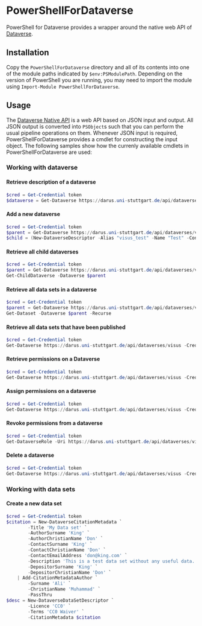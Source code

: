 # PowerShellForDataverse
PowerShell for Dataverse provides a wrapper around the native web API of [Dataverse](https://dataverse.org/).

## Installation
Copy the `PowerShellForDataverse` directory and all of its contents into one of the module paths indicated by `$env:PSModulePath`. Depending on the version of PowerShell you are running, you may need to import the module using `Import-Module PowerShellForDataverse`.

## Usage
The [Dataverse Native API](http://guides.dataverse.org/en/latest/api/native-api.html) is a web API based on JSON input and output. All JSON output is converted into `PSObject`s such that you can perform the usual pipeline operations on them. Whenever JSON input is required, PowerShellForDataverse provides a cmdlet for constructing the input object. The following samples show how the currenly available cmdlets in PowerShellForDataverse are used:

### Working with dataverse
#### Retrieve description of a dataverse
```powershell
$cred = Get-Credential token
$dataverse = Get-Dataverse https://darus.uni-stuttgart.de/api/dataverses/visus -Credential $cred
```

#### Add a new dataverse
```powershell
$cred = Get-Credential token
$parent = Get-Dataverse https://darus.uni-stuttgart.de/api/dataverses/visus -Credential $cred
$child = (New-DataverseDescriptor -Alias "visus_test" -Name "Test" -Contact "test@test.com" | New-Dataverse $parent)
```

#### Retrieve all child dataverses
```powershell
$cred = Get-Credential token
$parent = Get-Dataverse https://darus.uni-stuttgart.de/api/dataverses/visus -Credential $cred
Get-ChildDataverse -Dataverse $parent
```

#### Retrieve all data sets in a dataverse
```powershell
$cred = Get-Credential token
$parent = Get-Dataverse https://darus.uni-stuttgart.de/api/dataverses/visus -Credential $cred
Get-Dataset -Dataverse $parent -Recurse
```

#### Retrieve all data sets that have been published
```powershell
$cred = Get-Credential token
Get-Dataverse https://darus.uni-stuttgart.de/api/dataverses/visus -Credential $cred | Get-DataSet -Recurse | ?{ $_.latestVersion.versionState -eq 'RELEASED' }
```

#### Retrieve permissions on a Dataverse
```powershell
$cred = Get-Credential token
Get-Dataverse https://darus.uni-stuttgart.de/api/dataverses/visus -Credential $cred | Get-DataverseRole
```

#### Assign permissions on a dataverse
```powershell
$cred = Get-Credential token
Get-Dataverse https://darus.uni-stuttgart.de/api/dataverses/visus -Credential $cred | Add-DataverseRole -Principal '@user' -Role 'curator'   
```

#### Revoke permissions from a dataverse
```powershell
$cred = Get-Credential token
Get-DataverseRole -Uri https://darus.uni-stuttgart.de/api/dataverses/visus -Credential $cred | ?{ $_.assignee -eq '@user' } | Remove-DataverseRole
```

#### Delete a dataverse
```powershell
$cred = Get-Credential token
Get-Dataverse https://darus.uni-stuttgart.de/api/dataverses/visus -Credential $cred | Remove-Dataverse
```

### Working with data sets
#### Create a new data set
```powershell
$cred = Get-Credential token
$citation = New-DataverseCitationMetadata `
        -Title 'My Data set' `
        -AuthorSurname 'King' `
        -AuthorChristianName 'Don' `
        -ContactSurname 'King' `
        -ContactChristianName 'Don' `
        -ContactEmailAddress 'don@king.com' `
        -Description 'This is a test data set without any useful data.' `
        -DepositorSurname 'King' `
        -DepositorChristianName 'Don' `
    | Add-CitationMetadataAuthor `
        -Surname 'Ali' `
        -ChristianName 'Muhammad' `
        -PassThru
$desc = New-DataverseDataSetDescriptor `
        -Licence 'CC0' `
        -Terms 'CC0 Waiver' `
        -CitationMetadata $citation
```